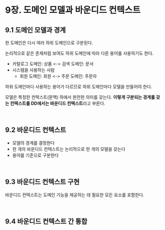 # 9장. 도메인 모델과 바운디드 컨텍스트

## 9.1 도메인 모델과 경계

한 도메인은 다시 여러 하위 도메인으로 구분된다.

논리적으로 같은 존재처럼 보여도 하위 도메인에 따라 다른 용어를 사용하기도 한다.
- 카탈로그 도메인: 상품 <-> 검색 도메인: 문서
- 시스템을 사용하는 사람
    - 회원 도메인: 회원 <-> 주문 도메인: 주문자

하위 도메인마다 사용하는 용어가 다르므로 하위 도메인마다 모델을 만들어야 한다.

모델은 특정한 컨텍스트(문맥) 하에서 완전한 의미를 갖는다. **이렇게 구분되는 경계를 갖는 컨텍스트를 DD에서는 바운디드 컨텍스트**라고 부른다.

<br>

## 9.2 바운디드 컨텍스트

- 모델의 경계를 결정한다
- 한 개의 바운디드 컨텍스트는 논리적으로 한 개의 모델을 갖는다
- 용어를 기준으로 구분한다

<br>

## 9.3 바운디드 컨텍스트 구현

바운디드 컨텍스트는 도메인 기능을 제공하는 데 필요한 모든 요소를 포함한다.

<br>

## 9.4 바운디드 컨텍스트 간 통합